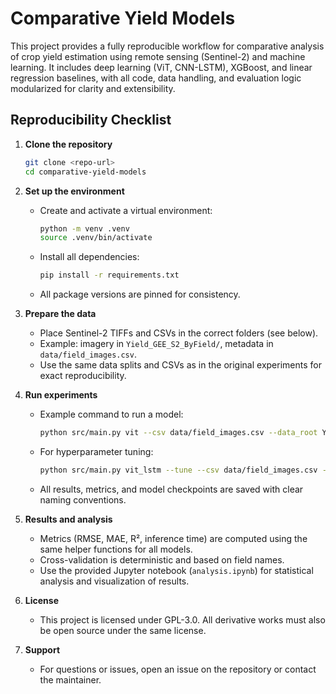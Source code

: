# Comparative Yield Models

This project provides a fully reproducible workflow for comparative analysis of crop yield estimation using remote sensing (Sentinel-2) and machine learning. It includes deep learning (ViT, CNN-LSTM), XGBoost, and linear regression baselines, with all code, data handling, and evaluation logic modularized for clarity and extensibility.

## Reproducibility Checklist

1. **Clone the repository**
   ```bash
   git clone <repo-url>
   cd comparative-yield-models
   ```

2. **Set up the environment**
   - Create and activate a virtual environment:
     ```bash
     python -m venv .venv
     source .venv/bin/activate
     ```
   - Install all dependencies:
     ```bash
     pip install -r requirements.txt
     ```
   - All package versions are pinned for consistency.

3. **Prepare the data**
   - Place Sentinel-2 TIFFs and CSVs in the correct folders (see below).
   - Example: imagery in `Yield_GEE_S2_ByField/`, metadata in `data/field_images.csv`.
   - Use the same data splits and CSVs as in the original experiments for exact reproducibility.

4. **Run experiments**
   - Example command to run a model:
     ```bash
     python src/main.py vit --csv data/field_images.csv --data_root Yield_GEE_S2_ByField
     ```
   - For hyperparameter tuning:
     ```bash
     python src/main.py vit_lstm --tune --csv data/field_images.csv --data_root Yield_GEE_S2_ByField
     ```
   - All results, metrics, and model checkpoints are saved with clear naming conventions.

5. **Results and analysis**
   - Metrics (RMSE, MAE, R², inference time) are computed using the same helper functions for all models.
   - Cross-validation is deterministic and based on field names.
   - Use the provided Jupyter notebook (`analysis.ipynb`) for statistical analysis and visualization of results.

6. **License**
   - This project is licensed under GPL-3.0. All derivative works must also be open source under the same license.

7. **Support**
   - For questions or issues, open an issue on the repository or contact the maintainer.
